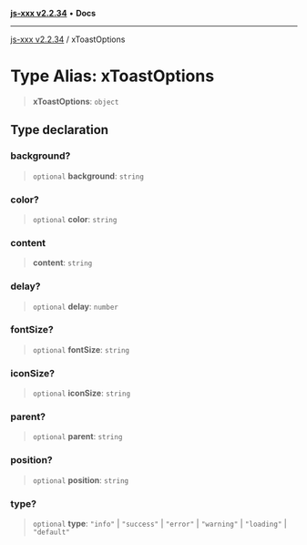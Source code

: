 [**js-xxx v2.2.34**](../README.md) • **Docs**

***

[js-xxx v2.2.34](../README.md) / xToastOptions

# Type Alias: xToastOptions

> **xToastOptions**: `object`

## Type declaration

### background?

> `optional` **background**: `string`

### color?

> `optional` **color**: `string`

### content

> **content**: `string`

### delay?

> `optional` **delay**: `number`

### fontSize?

> `optional` **fontSize**: `string`

### iconSize?

> `optional` **iconSize**: `string`

### parent?

> `optional` **parent**: `string`

### position?

> `optional` **position**: `string`

### type?

> `optional` **type**: `"info"` \| `"success"` \| `"error"` \| `"warning"` \| `"loading"` \| `"default"`
